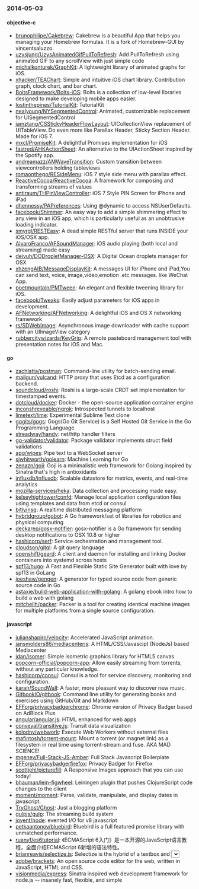 ### 2014-05-03

#### objective-c
* [brunophilipe/Cakebrew](https://github.com/brunophilipe/Cakebrew): Cakebrew is a beautiful App that helps you managing your Homebrew formulas. It is a fork of Homebrew-GUI by vincentsaluzzo.
* [uzysjung/UzysAnimatedGifPullToRefresh](https://github.com/uzysjung/UzysAnimatedGifPullToRefresh): Add PullToRefresh using animated GIF to any scrollView with just simple code
* [michalkonturek/GraphKit](https://github.com/michalkonturek/GraphKit): A lightweight library of animated graphs for iOS.
* [xhacker/TEAChart](https://github.com/xhacker/TEAChart): Simple and intuitive iOS chart library. Contribution graph, clock chart, and bar chart.
* [BoltsFramework/Bolts-iOS](https://github.com/BoltsFramework/Bolts-iOS): Bolts is a collection of low-level libraries designed to make developing mobile apps easier.
* [lostinthepines/TutorialKit](https://github.com/lostinthepines/TutorialKit): TutorialKit
* [nealyoung/NYSegmentedControl](https://github.com/nealyoung/NYSegmentedControl): Animated, customizable replacement for UISegmentedControl
* [jamztang/CSStickyHeaderFlowLayout](https://github.com/jamztang/CSStickyHeaderFlowLayout): UICollectionView replacement of UITableView. Do even more like Parallax Header, Sticky Section Header. Made for iOS 7.
* [mxcl/PromiseKit](https://github.com/mxcl/PromiseKit): A delightful Promises implementation for iOS
* [fastred/AHKActionSheet](https://github.com/fastred/AHKActionSheet): An alternative to the UIActionSheet inspired by the Spotify app.
* [andreamazz/AMWaveTransition](https://github.com/andreamazz/AMWaveTransition): Custom transition between viewcontrollers holding tableviews
* [romaonthego/RESideMenu](https://github.com/romaonthego/RESideMenu): iOS 7 style side menu with parallax effect.
* [ReactiveCocoa/ReactiveCocoa](https://github.com/ReactiveCocoa/ReactiveCocoa): A framework for composing and transforming streams of values
* [antiraum/THPinViewController](https://github.com/antiraum/THPinViewController): iOS 7 Style PIN Screen for iPhone and iPad
* [dhennessy/PAPreferences](https://github.com/dhennessy/PAPreferences): Using @dynamic to access NSUserDefaults.
* [facebook/Shimmer](https://github.com/facebook/Shimmer): An easy way to add a simple shimmering effect to any view in an iOS app, which is particularly useful as an unobtrusive loading indicator.
* [smyrgl/RESTEasy](https://github.com/smyrgl/RESTEasy): A dead simple RESTful server that runs INSIDE your iOS/OSX app.
* [AlvaroFranco/AFSoundManager](https://github.com/AlvaroFranco/AFSoundManager): iOS audio playing (both local and streaming) made easy
* [deivuh/DODropletManager-OSX](https://github.com/deivuh/DODropletManager-OSX): A Digital Ocean droplets manager for OSX
* [xhzengAIB/MessageDisplayKit](https://github.com/xhzengAIB/MessageDisplayKit): A messages UI for iPhone and iPad,You can send text, voice, image,video,emotion .etc messages. like WeChat App.
* [poetmountain/PMTween](https://github.com/poetmountain/PMTween): An elegant and flexible tweening library for iOS.
* [facebook/Tweaks](https://github.com/facebook/Tweaks): Easily adjust parameters for iOS apps in development.
* [AFNetworking/AFNetworking](https://github.com/AFNetworking/AFNetworking): A delightful iOS and OS X networking framework
* [rs/SDWebImage](https://github.com/rs/SDWebImage): Asynchronous image downloader with cache support with an UIImageView category
* [rubbercitywizards/KeyGrip](https://github.com/rubbercitywizards/KeyGrip): A remote pasteboard management tool with presentation notes for iOS and Mac.

#### go
* [zachlatta/postman](https://github.com/zachlatta/postman): Command-line utility for batch-sending email.
* [mailgun/vulcand](https://github.com/mailgun/vulcand): HTTP proxy that uses Etcd as a configuration backend.
* [soundcloud/roshi](https://github.com/soundcloud/roshi): Roshi is a large-scale CRDT set implementation for timestamped events.
* [dotcloud/docker](https://github.com/dotcloud/docker): Docker - the open-source application container engine
* [inconshreveable/ngrok](https://github.com/inconshreveable/ngrok): Introspected tunnels to localhost
* [limetext/lime](https://github.com/limetext/lime): Experimental Sublime Text clone
* [gogits/gogs](https://github.com/gogits/gogs): Gogs(Go Git Service) is a Self Hosted Git Service in the Go Programming Language.
* [streadway/handy](https://github.com/streadway/handy): net/http handler filters
* [go-validator/validator](https://github.com/go-validator/validator): Package validator implements struct field validations
* [apg/wipes](https://github.com/apg/wipes): Pipe text to a WebSocket server
* [sjwhitworth/golearn](https://github.com/sjwhitworth/golearn): Machine Learning for Go
* [zenazn/goji](https://github.com/zenazn/goji): Goji is a minimalistic web framework for Golang inspired by Sinatra that's high in antioxidants
* [influxdb/influxdb](https://github.com/influxdb/influxdb): Scalable datastore for metrics, events, and real-time analytics
* [mozilla-services/heka](https://github.com/mozilla-services/heka): Data collection and processing made easy.
* [kelseyhightower/confd](https://github.com/kelseyhightower/confd): Manage local application configuration files using templates and data from etcd or consul
* [bitly/nsq](https://github.com/bitly/nsq): A realtime distributed messaging platform
* [hybridgroup/gobot](https://github.com/hybridgroup/gobot): A Go framework/set of libraries for robotics and physical computing
* [deckarep/gosx-notifier](https://github.com/deckarep/gosx-notifier): gosx-notifier is a Go framework for sending desktop notifications to OSX 10.8 or higher
* [hashicorp/serf](https://github.com/hashicorp/serf): Service orchestration and management tool.
* [cloudson/gitql](https://github.com/cloudson/gitql): A git query language
* [openshift/geard](https://github.com/openshift/geard): A client and daemon for installing and linking Docker containers into systemd across hosts
* [spf13/hugo](https://github.com/spf13/hugo): A Fast and Flexible Static Site Generator built with love by spf13 in GoLang
* [joeshaw/gengen](https://github.com/joeshaw/gengen): A generator for typed source code from generic source code in Go
* [astaxie/build-web-application-with-golang](https://github.com/astaxie/build-web-application-with-golang): A golang ebook intro how to build a web with golang
* [mitchellh/packer](https://github.com/mitchellh/packer): Packer is a tool for creating identical machine images for multiple platforms from a single source configuration.

#### javascript
* [julianshapiro/velocity](https://github.com/julianshapiro/velocity): Accelerated JavaScript animation.
* [jansmolders86/mediacenterjs](https://github.com/jansmolders86/mediacenterjs): A HTML/CSS/Javascipt (NodeJs) based Mediacenter
* [jdan/isomer](https://github.com/jdan/isomer): Simple isometric graphics library for HTML5 canvas
* [popcorn-official/popcorn-app](https://github.com/popcorn-official/popcorn-app): Allow easily streaming from torrents, without any particular knowledge.
* [hashicorp/consul](https://github.com/hashicorp/consul): Consul is a tool for service discovery, monitoring and configuration.
* [karan/SoundWall](https://github.com/karan/SoundWall): A faster, more pleasant way to discover new music.
* [GitbookIO/gitbook](https://github.com/GitbookIO/gitbook): Command line utility for generating books and exercises using GitHub/Git and Markdown
* [EFForg/privacybadgerchrome](https://github.com/EFForg/privacybadgerchrome): Chrome version of Privacy Badger based on AdBlock Plus
* [angular/angular.js](https://github.com/angular/angular.js): HTML enhanced for web apps
* [conveyal/transitive.js](https://github.com/conveyal/transitive.js): Transit data visualization
* [kolodny/webwork](https://github.com/kolodny/webwork): Execute Web Workers without external files
* [mafintosh/torrent-mount](https://github.com/mafintosh/torrent-mount): Mount a torrent (or magnet link) as a filesystem in real time using torrent-stream and fuse. AKA MAD SCIENCE!
* [mgenev/Full-Stack-JS-Amber](https://github.com/mgenev/Full-Stack-JS-Amber):  Full Stack Javascript Boilerplate
* [EFForg/privacybadgerfirefox](https://github.com/EFForg/privacybadgerfirefox): Privacy Badger for Firefox
* [scottjehl/picturefill](https://github.com/scottjehl/picturefill): A Responsive Images approach that you can use today!
* [bhauman/lein-figwheel](https://github.com/bhauman/lein-figwheel): Leiningen plugin that pushes ClojureScript code changes to the client
* [moment/moment](https://github.com/moment/moment): Parse, validate, manipulate, and display dates in javascript.
* [TryGhost/Ghost](https://github.com/TryGhost/Ghost): Just a blogging platform
* [gulpjs/gulp](https://github.com/gulpjs/gulp): The streaming build system
* [joyent/node](https://github.com/joyent/node): evented I/O for v8 javascript
* [petkaantonov/bluebird](https://github.com/petkaantonov/bluebird): Bluebird is a full featured promise library with unmatched performance.
* [ruanyf/es6tutorial](https://github.com/ruanyf/es6tutorial): 《ECMAScript 6入门》是一本开源的JavaScript语言教程，全面介绍ECMAScript 6新增的语法特性。
* [brianreavis/selectize.js](https://github.com/brianreavis/selectize.js): Selectize is the hybrid of a textbox and <select> box. It's jQuery based and it has autocomplete and native-feeling keyboard navigation; useful for tagging, contact lists, etc.
* [adobe/brackets](https://github.com/adobe/brackets): An open source code editor for the web, written in JavaScript, HTML and CSS.
* [visionmedia/express](https://github.com/visionmedia/express): Sinatra inspired web development framework for node.js -- insanely fast, flexible, and simple

